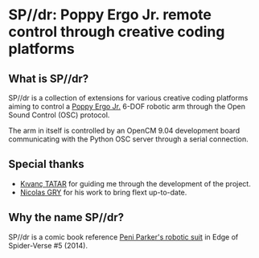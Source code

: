 # SP//dr: Poppy Ergo Jr. remote control through creative coding platforms

## What is SP//dr?
SP//dr is a collection of extensions for various creative coding platforms aiming to control a [Poppy Ergo Jr.](https://www.poppy-project.org/en/robots/poppy-ergo-jr/) 6-DOF robotic arm through the Open Sound Control (OSC) protocol.

The arm in itself is controlled by an OpenCM 9.04 development board communicating with the Python OSC server through a serial connection.

## Special thanks
- [Kıvanç TATAR](https://kivanctatar.com/) for guiding me through the development of the project.
- [Nicolas GRY](https://github.com/grybouilli/) for his work to bring flext up-to-date.

## Why the name SP//dr?

SP//dr is a comic book reference [Peni Parker's robotic suit](https://www.marvel.com/articles/comics/spider-verse-everything-you-need-to-know-about-peni-parker-and-sp-dr) in Edge of Spider-Verse #5 (2014).